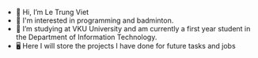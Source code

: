 - 👋 Hi, I’m Le Trung Viet
- 👀 I'm interested in programming and badminton.
- 🌱 I’m studying at VKU University and am currently a first year student in the Department of Information Technology.
- 🖥️ Here I will store the projects I have done for future tasks and jobs

<!---
letrungviet2005/letrungviet2005 is a ✨ special ✨ repository because its `README.md` (this file) appears on your GitHub profile.
You can click the Preview link to take a look at your changes.
--->
